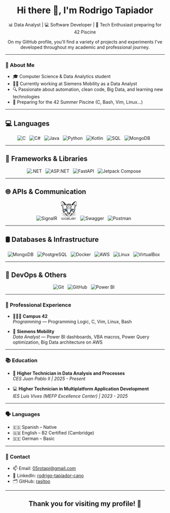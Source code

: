 <h1 align="center">Hi there 👋, I'm Rodrigo Tapiador</h1>
<p align="center">📊 Data Analyst | 💻 Software Developer | 🚀 Tech Enthusiast preparing for 42 Piscine</p>

<p align="center">On my GitHub profile, you'll find a variety of projects and experiments I've developed throughout my academic and professional journey.</p>

---

### 🧠 About Me
- 🎓 Computer Science & Data Analytics student
- 👨‍💻 Currently working at Siemens Mobility as a Data Analyst
- 🔍 Passionate about automation, clean code, Big Data, and learning new technologies
- 🌊 Preparing for the 42 Summer Piscine (C, Bash, Vim, Linux...)

---

## 💻 Languages
<div align="center">
  <img width="50px" title="C" src="https://upload.wikimedia.org/wikipedia/commons/1/18/C_Programming_Language.svg" /> &nbsp;
  <img width="50px" title="C#" src="https://raw.githubusercontent.com/gist/johndward01/95c1d09de9e3707cfb4154989962376d/raw/f74007782421219d9e9ab4b6a27de2e172a8b714/csharp-logo.svg" /> &nbsp;
  <img width="50px" title="Java" src="https://i.blogs.es/8d2420/650_1000_java/1366_2000.png" /> &nbsp;
  <img width="50px" title="Python" src="https://upload.wikimedia.org/wikipedia/commons/c/c3/Python-logo-notext.svg" /> &nbsp;
  <img width="50px" title="Kotlin" src="https://upload.wikimedia.org/wikipedia/commons/7/74/Kotlin_Icon.png" /> &nbsp;
  <img width="50px" title="SQL" src="https://www.svgrepo.com/show/303229/microsoft-sql-server-logo.svg" /> &nbsp;
  <img width="50px" title="MongoDB" src="https://images.icon-icons.com/2415/PNG/512/mongodb_original_wordmark_logo_icon_146425.png" /> &nbsp;
</div>

---

## 🧰 Frameworks & Libraries
<div align="center">
  <img width="50px" title=".NET" src="https://saberpunto.com/wp-content/uploads/net.png" /> &nbsp;
  <img width="50px" title="ASP.NET" src="https://miro.medium.com/v2/resize:fit:900/1*9S6fPkXpk0280FaaHMj8Lg.png" /> &nbsp;
  <img width="50px" title="FastAPI" src="https://fastapi.tiangolo.com/img/logo-margin/logo-teal.png" /> &nbsp;
  <img width="50px" title="Jetpack Compose" src="https://blogger.googleusercontent.com/img/b/R29vZ2xl/AVvXsEjC97Z8BResg5dlPqczsRCFhP6zewWX0X0e7fVPG-G7PuUZwwZVsi9OPoqJYkgqT2h0FI95SsmWzVEgpt8b8HAqFiIxZ98TFtY4lE0b8UrtVJ2HrJebRwl6C9DslsQDl9KnBIrdHS6LtkY/s1600/jetpack+compose+icon_RGB.png" /> &nbsp;
</div>

---

## 🌐 APIs & Communication
<div align="center">
  <img width="50px" title="SignalR" src="https://azure.microsoft.com/svghandler/signalr-service/?width=600&height=315" /> &nbsp;
  <img width="50px" title="Ocelot" src="https://raw.githubusercontent.com/ThreeMammals/Ocelot/refs/heads/assets/images/ocelot_logo.png" /> &nbsp;
  <img width="50px" title="Swagger" src="https://static-00.iconduck.com/assets.00/swagger-icon-1024x1024-09037v1r.png" /> &nbsp;
  <img width="50px" title="Postman" src="https://www.vectorlogo.zone/logos/getpostman/getpostman-icon.svg" /> &nbsp;
</div>

---

## 🛢️ Databases & Infrastructure
<div align="center">
  <img width="50px" title="MongoDB" src="https://www.svgrepo.com/show/331488/mongodb.svg" /> &nbsp;
  <img width="50px" title="PostgreSQL" src="https://images.icon-icons.com/2415/PNG/512/postgresql_plain_wordmark_logo_icon_146390.png" /> &nbsp;
  <img width="50px" title="Docker" src="https://cdn4.iconfinder.com/data/icons/logos-and-brands/512/97_Docker_logo_logos-512.png" /> &nbsp;
  <img width="50px" title="AWS" src="https://upload.wikimedia.org/wikipedia/commons/9/93/Amazon_Web_Services_Logo.svg" /> &nbsp;
  <img width="50px" title="Linux" src="https://upload.wikimedia.org/wikipedia/commons/3/35/Tux.svg" /> &nbsp;
  <img width="50px" title="VirtualBox" src="https://upload.wikimedia.org/wikipedia/commons/d/d5/Virtualbox_logo.png" /> &nbsp;
</div>

---

## 🔧 DevOps & Others
<div align="center">
  <img width="50px" title="Git" src="https://git-scm.com/images/logos/downloads/Git-Icon-1788C.png" /> &nbsp;
  <img width="50px" title="GitHub" src="https://cdn-icons-png.flaticon.com/512/25/25231.png" /> &nbsp;
  <img width="50px" title="Power BI" src="https://upload.wikimedia.org/wikipedia/commons/c/cf/New_Power_BI_Logo.svg" /> &nbsp;
</div>

---

### 💼 Professional Experience

- 👨🏻‍💻 **Campus 42**  
  *Programming* — Programming Logic, C, Vim, Linux, Bash
  
- 🏢 **Siemens Mobility**  
  *Data Analyst* — Power BI dashboards, VBA macros, Power Query optimization, Big Data architecture on AWS

---

### 📚 Education

- 📘 **Higher Technician in Data Analysis and Processes**  
  *CES Juan Pablo II | 2025 - Present*

- 💻 **Higher Technician in Multiplatform Application Development**  
  *IES Luis Vives (MEFP Excellence Center) | 2023 - 2025*

---

### 🗣️ Languages
- 🇪🇸 Spanish – Native  
- 🇬🇧 English – B2 Certified (Cambridge)  
- 🇩🇪 German – Basic  

---

### 🔗 Contact

- 📫 Email: [05rotapi@gmail.com](mailto:05rotapi@gmail.com)  
- 💼 LinkedIn: [rodrigo-tapiador-cano](https://www.linkedin.com/in/rodrigo-tapiador-cano-162723258/)  
- 🗂️ GitHub: [rasitoo](https://github.com/rasitoo)

---

<h2 align="center">Thank you for visiting my profile! 🙌</h2>
